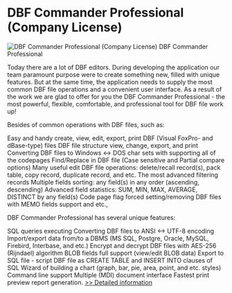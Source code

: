 # DBF Commander Professional (Company License)
![DBF Commander Professional (Company License)](https://mycommerce.akamaized.net/api/pimages/P300439675/BIG/300439675.JPG)
DBF Commander Professional

Today there are a lot of DBF editors. During developing the application our team paramount purpose were to create something new, filled with unique features. But at the same time, the application needs to supply the most common DBF file operations and a convenient user interface. As a result of the work we are glad to offer for you the DBF Commander Professional - the most powerful, flexible, comfortable, and professional tool for DBF file work up!

Besides of common operations with DBF files, such as:

Easy and handy create, view, edit, export, print DBF (Visual FoxPro- and dBase-type) files
DBF file structure view, change, export, and print
Converting DBF files to Windows <-> DOS char sets with supporting all of the codepages
Find/Replace in DBF file (Case sensitive and Partial compare options)
Many useful edit DBF file operations: delete/recall record(s), pack table, copy record, duplicate record, and etc.
The most advanced filtering records
Multiple fields sorting: any field(s) in any order (ascending, descending)
Advanced field statistics: SUM, MIN, MAX, AVERAGE, DISTINCT by any field(s)
Code page flag forced setting/removing
DBF files with MEMO fields support
and etc.,

DBF Commander Professional has several unique features:

SQL queries executing
Converting DBF files to ANSI <-> UTF-8 encoding
Import/export data from/to a DBMS (MS SQL, Postgre, Oracle, MySQL, Firebird, Interbase, and etc.)
Encrypt and decrypt DBF files with AES-256 (Rijndael) algorithm
BLOB fields full support (view/edit BLOB data)
Export to SQL file - script DBF file as CREATE TABLE and INSERT INTO clauses of SQL
Wizard of building a chart (graph, bar, pie, area, point, and etc. styles)
Command line support
Multiple (MDI) document interface
Fastest print preview report generation.
[>> Detailed information](https://secure.shareit.com/shareit/product.html?productid=300439675&affiliateid=200057808)
